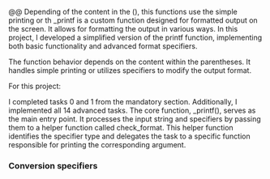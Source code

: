  @@ Depending of the content in the (), this functions use the simple printing or th
_printf is a custom function designed for formatted output on the screen. It allows for formatting the output in various ways. In this project, I developed a simplified version of the printf function, implementing both basic functionality and advanced format specifiers.

The function behavior depends on the content within the parentheses. It handles simple printing or utilizes specifiers to modify the output format.

For this project:

I completed tasks 0 and 1 from the mandatory section.
Additionally, I implemented all 14 advanced tasks.
The core function, _printf(), serves as the main entry point. It processes the input string and specifiers by passing them to a helper function called check_format. This helper function identifies the specifier type and delegates the task to a specific function responsible for printing the corresponding argument.

### Conversion specifiers
